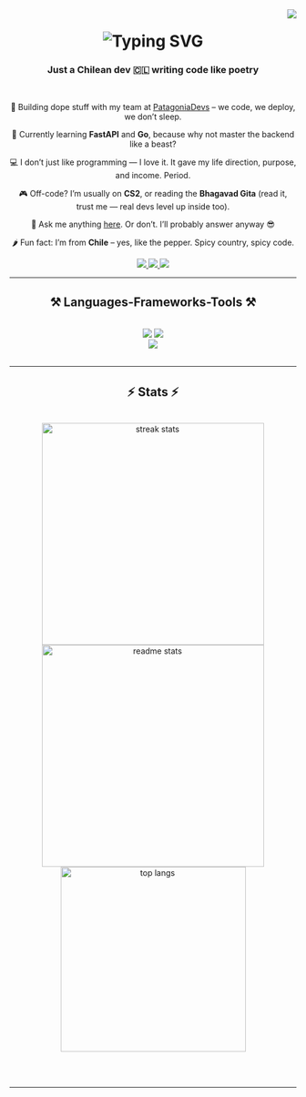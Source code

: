 <img align="right" src="https://visitor-badge.laobi.icu/badge?page_id=Godblessdiego.Godblessdiego" />

<h1 align="center">
  <img src="https://readme-typing-svg.herokuapp.com/?font=Courier+Prime&size=35&color=FFA500&center=true&vCenter=true&width=600&height=70&duration=4000&lines=Hola;It's+Diego+here;Let's+create+stuff" alt="Typing SVG">
</h1>


<h3 align="center">Just a Chilean dev 🇨🇱 writing code like poetry</h3>

<br/>

<div align="center">
 
 🔭 Building dope stuff with my team at <a href="https://www.patagoniadevs.com" target="_blank">PatagoniaDevs</a> – we code, we deploy, we don’t sleep.

🌱 Currently learning **FastAPI** and **Go**, because why not master the backend like a beast?

💻 I don’t just like programming — I love it. It gave my life direction, purpose, and income. Period.

🎮 Off-code? I’m usually on **CS2**, or reading the **Bhagavad Gita** (read it, trust me — real devs level up inside too).

💬 Ask me anything [here](https://github.com/Godblessdiego/Godblessdiego/issues). Or don’t. I’ll probably answer anyway 😎

🌶️ Fun fact: I’m from **Chile** – yes, like the pepper. Spicy country, spicy code.

 </div>
 
<div align="center"> 
  <a href="mailto:diegofigueroanl@gmail.com">
    <img src="https://img.shields.io/badge/Gmail-333333?style=for-the-badge&logo=gmail&logoColor=red" />
  </a>
  <a href="https://www.linkedin.com/in/diegofiguerobravo/" target="_blank">
    <img src="https://img.shields.io/badge/LinkedIn-0077B5?style=for-the-badge&logo=linkedin&logoColor=white" target="_blank" />
  </a>
  <a href="https://www.patagoniadevs.com" target="_blank">
     <img src="https://img.shields.io/badge/Portfolio-FF5722?style=for-the-badge&logo=todoist&logoColor=white" target="_blank" /> <!-- sqlite, safari, google-chrome are other good icon options -->
  </a>
</div>

 <hr/>
 
<h2 align="center">⚒️ Languages-Frameworks-Tools ⚒️</h2>
<br/>
<div align="center">
    <img src="https://skillicons.dev/icons?i=html,css,neovim,bootstrap,tailwind,react,nextjs,git" />
    <img src="https://skillicons.dev/icons?i=nodejs,python,javascript,typescript,go,firebase,supabase,mongodb,postgres,flask" /><br>
  <img src="https://skillicons.dev/icons?i=obsidian,arch,ai,discord,apple,linux" /><br>
</div>

<br/>
<hr/>

<h2 align="center">⚡ Stats ⚡</h2>
<br>
<div align=center>
  <img width=390 src="https://github-readme-streak-stats-salesp07.vercel.app/?user=Godblessdiego&count_private=true&theme=react&border_radius=10" alt="streak stats"/>
  <img width=390 src="https://github-readme-stats-salesp07.vercel.app/api?username=Godblessdiego&count_private=true&show_icons=true&theme=react&rank_icon=github&border_radius=10" alt="readme stats" />
  <br/>
  <img width=325 align="center" src="https://github-readme-stats-salesp07.vercel.app/api/top-langs/?username=Godblessdiego&hide=HTML&langs_count=8&layout=compact&theme=react&border_radius=10&size_weight=0.5&count_weight=0.5&exclude_repo=github-readme-stats" alt="top langs" />
</div>

<br/><br/>

<hr/>
<br/>

